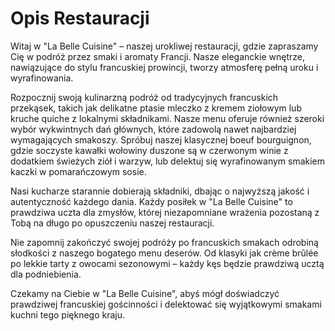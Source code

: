# Opis Restauracji

Witaj w "La Belle Cuisine" – naszej urokliwej restauracji, gdzie zapraszamy Cię w podróż przez smaki i aromaty Francji. Nasze eleganckie wnętrze, nawiązujące do stylu francuskiej prowincji, tworzy atmosferę pełną uroku i wyrafinowania.

Rozpocznij swoją kulinarzną podróż od tradycyjnych francuskich przekąsek, takich jak delikatne ptasie mleczko z kremem ziołowym lub kruche quiche z lokalnymi składnikami. Nasze menu oferuje również szeroki wybór wykwintnych dań głównych, które zadowolą nawet najbardziej wymagających smakoszy. Spróbuj naszej klasycznej boeuf bourguignon, gdzie soczyste kawałki wołowiny duszone są w czerwonym winie z dodatkiem świeżych ziół i warzyw, lub delektuj się wyrafinowanym smakiem kaczki w pomarańczowym sosie.

Nasi kucharze starannie dobierają składniki, dbając o najwyższą jakość i autentyczność każdego dania. Każdy posiłek w "La Belle Cuisine" to prawdziwa uczta dla zmysłów, której niezapomniane wrażenia pozostaną z Tobą na długo po opuszczeniu naszej restauracji.

Nie zapomnij zakończyć swojej podróży po francuskich smakach odrobiną słodkości z naszego bogatego menu deserów. Od klasyki jak crème brûlée po lekkie tarty z owocami sezonowymi – każdy kęs będzie prawdziwą ucztą dla podniebienia.

Czekamy na Ciebie w "La Belle Cuisine", abyś mógł doświadczyć prawdziwej francuskiej gościnności i delektować się wyjątkowymi smakami kuchni tego pięknego kraju.






